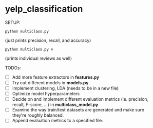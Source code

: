 # yelp_classification
SETUP:

`python multiclass.py`    

(just prints precision, recall, and accuracy)

`python multiclass.py v`  

(prints individual reviews as well)


TODOs:
- [ ] Add more feature extractors in **features.py**
- [ ] Try out different models in **models.py**
- [ ] Implement clustering, LDA (needs to be in a new file)
- [ ] Optimize model hyperparameters
- [ ] Decide on and implement different evaluation metrics (ie. precision, recall, F-score, ...) in **multiclass_model.py**
- [ ] Examine the way train/test datasets are generated and make sure they're roughly balanced.
- [ ] Append evaluation metrics to a specified file.

